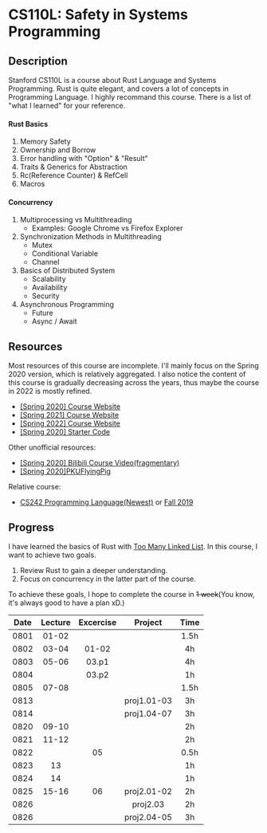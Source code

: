 # CS110L: Safety in Systems Programming

## Description

Stanford CS110L is a course about Rust Language and Systems Programming. Rust is quite elegant, and covers a lot of concepts in Programming Language. I highly recommand this course. There is a list of "what I learned" for your reference.

#### Rust Basics
1. Memory Safety
2. Ownership and Borrow
3. Error handling with "Option" & "Result"
4. Traits & Generics for Abstraction
5. Rc(Reference Counter) & RefCell
6. Macros

#### Concurrency
1. Multiprocessing vs Multithreading
    - Examples: Google Chrome vs Firefox Explorer
2. Synchronization Methods in Multithreading
    - Mutex
    - Conditional Variable
    - Channel
3. Basics of Distributed System
    - Scalability
    - Availability
    - Security
4. Asynchronous Programming
    - Future
    - Async / Await

## Resources

Most resources of this course are incomplete. I'll mainly focus on the Spring 2020 version, which is relatively aggregated. I also notice the content of this course is gradually decreasing across the years, thus maybe the course in 2022 is mostly refined.

- [[Spring 2020] Course Website](https://reberhardt.com/cs110l/spring-2020/)
- [[Spring 2021] Course Website](https://reberhardt.com/cs110l/spring-2021/)
- [[Spring 2022] Course Website](https://web.stanford.edu/class/cs110l/)
- [[Spring 2020] Starter Code](https://github.com/reberhardt7/cs110l-spr-2020-starter-code)

Other unofficial resources:

- [[Spring 2020] Bilibili Course Video(fragmentary)](https://www.bilibili.com/video/BV1Ra411A7kN)
- [[Spring 2020]PKUFlyingPig](https://github.com/PKUFlyingPig/CS110L)

Relative course:

- [CS242 Programming Language(Newest)](https://web.stanford.edu/class/cs242/) or [Fall 2019](https://stanford-cs242.github.io/f19/)

## Progress

I have learned the basics of Rust with [Too Many Linked List](https://rust-unofficial.github.io/too-many-lists/). In this course, I want to achieve two goals.

1. Review Rust to gain a deeper understanding.
2. Focus on concurrency in the latter part of the course.

To achieve these goals, I hope to complete the course in ~~1 week~~(You know, it's always good to have a plan xD.)

|Date   |Lecture    |Excercise  |Project    |Time   |
|:-:    |:-:        |:-:        |:-:        |:-:    |
|0801   |01-02      |           |           |1.5h   |
|0802   |03-04      |01-02      |           |4h     |
|0803   |05-06      |03.p1      |           |4h     |
|0804   |           |03.p2      |           |1h     |
|0805   |07-08      |           |           |1.5h   |
|0813   |           |           |proj1.01-03|3h     |
|0814   |           |           |proj1.04-07|3h     |
|0820   |09-10      |           |           |2h     |
|0821   |11-12      |           |           |2h     |
|0822   |           |05         |           |0.5h   |
|0823   |13         |           |           |1h     |
|0824   |14         |           |           |1h     |
|0825   |15-16      |06         |proj2.01-02|2h     |
|0826   |           |           |proj2.03   |2h     |
|0826   |           |           |proj2.04-05|3h     |